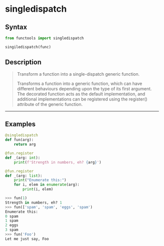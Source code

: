 # singledispatch

## Syntax

```python
from functools import singledispatch

singiledispatch(func)
```

## Description

> Transform a function into a single-dispatch generic function.
>
> Transforms a function into a generic function, which can have different
> behaviours depending upon the type of its first argument. The decorated
> function acts as the default implementation, and additional
> implementations can be registered using the register() attribute of the
> generic function.

---

## Examples

```python
@singledispatch
def fun(arg):
    return arg

@fun.register
def _(arg: int):
    print(f'Strength in numbers, eh? {arg}')

@fun.register
def _(arg: list):
    print("Enumerate this:")
    for i, elem in enumerate(arg):
        print(i, elem)

>>> fun(1)
Strength in numbers, eh? 1
>>> fun(['spam', 'spam', 'eggs', 'spam')
Enumerate this:
0 spam
1 spam
2 eggs
3 spam
>>> fun('Foo')
Let me just say, Foo
```
